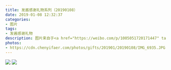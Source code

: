 ```yaml
---
title: 发酱感谢礼物系列（20190108）
date: 2019-01-08 12:32:37
categories:
- 图片
tags:
- 发酱感谢礼物
description: 图片来自于<a href="https://weibo.com/p/1005051720171447" target="_blank">quanmmmmm</a><br/>​“谢谢霂灵，最近发现67373有这么多中学水友，真是老少咸宜直播间哈哈。其实你们来看我就很开心了，不用非要送什么” ​  ​​​ ​​​ ​​​ ​​​
photos: 
- https://cdn.chenyifaer.com/photos/gifts/201901/20190108/IMG_6935.JPG
---
```


![](https://cdn.chenyifaer.com/photos/gifts/201901/20190108/IMG_6936.JPG)
![](https://cdn.chenyifaer.com/photos/gifts/201901/20190108/IMG_6937.JPG)
